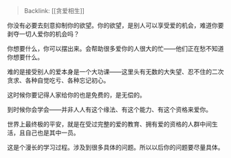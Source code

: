 > Backlink: [[贪爱相生]]

你没有必要去刻意抑制你的欲望。你的欲望，是别人可以享受爱的机会，难道你要剥夺一切人爱你的机会吗？  
  
你想要什么，你可以摆出来。会帮助很多爱你的人很大的忙——他们正在愁不知道你想要什么。  
  
难的是接受别人的爱本身是一个大功课——这里头有无数的大失望、忍不住的二次贪求、各种自觉吃亏、各种忘记初心。  
  
这时候你要记得人家给你的也是免费的，是无偿的。  
  
到时候你会学会——并非人人有这个缘法、有这个能力、有这个资格来爱你。  
  
世界上最终极的平安，就是在受过完整的爱的教育、拥有爱的资格的人群中间生活，且自己也是其中一员。  
  
这是个漫长的学习过程。涉及到很多具体的问题。所以以后你的问题要尽量具体。
